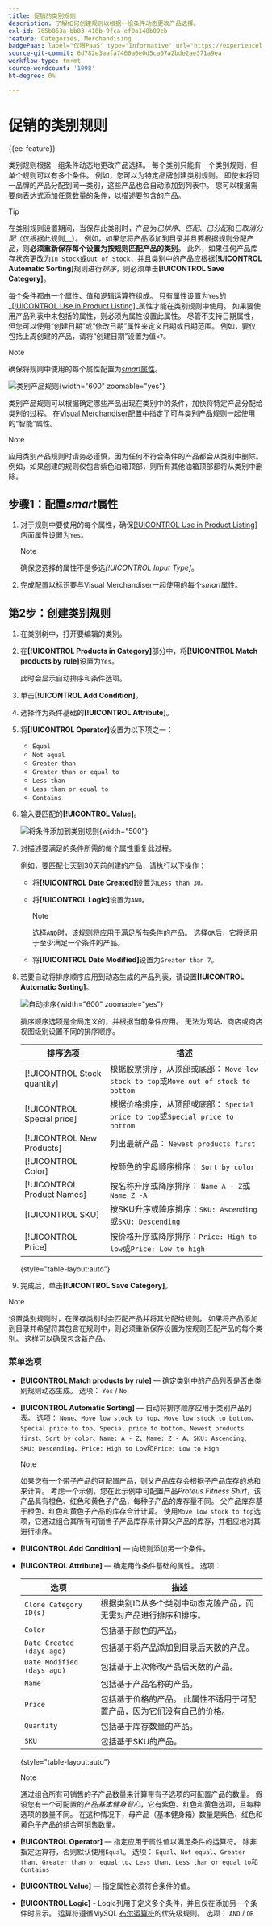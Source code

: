 ```yaml
---
title: 促销的类别规则
description: 了解如何创建规则以根据一组条件动态更改产品选择。
exl-id: 765b863a-bb83-418b-9fca-ef0a148b09eb
feature: Categories, Merchandising
badgePaas: label="仅限PaaS" type="Informative" url="https://experienceleague.adobe.com/zh-hans/docs/commerce/user-guides/product-solutions" tooltip="仅适用于云项目(Adobe管理的PaaS基础架构)和内部部署项目上的Adobe Commerce 。"
source-git-commit: 6d782e3aafa7460a0e0d5ca07a2bde2ae371a9ea
workflow-type: tm+mt
source-wordcount: '1098'
ht-degree: 0%

---
```


# 促销的类别规则

{{ee-feature}}

类别规则根据一组条件动态地更改产品选择。 每个类别只能有一个类别规则，但单个规则可以有多个条件。 例如，您可以为特定品牌创建类别规则。 即使未将同一品牌的产品分配到同一类别，这些产品也会自动添加到列表中。 您可以根据需要向表达式添加任意数量的条件，以描述要包含的产品。

>[!TIP]
>
>在类别规则设置期间，当保存此类别时，产品为&#x200B;_已排序_、_匹配_、_已分配_&#x200B;和&#x200B;_已取消分配_（仅根据此规则&#x200B;**__**）。 例如，如果您将产品添加到目录并且要根据规则分配产品，则&#x200B;**必须重新保存每个设置为按规则匹配产品的类别**。 此外，如果任何产品库存状态更改为`In Stock`或`Out of Stock`，并且类别中的产品应根据&#x200B;**[!UICONTROL Automatic Sorting]**&#x200B;规则进行&#x200B;_排序_，则必须单击&#x200B;**[!UICONTROL Save Category]**。

每个条件都由一个属性、值和逻辑运算符组成。 只有属性设置为`Yes`的&#x200B;_[[!UICONTROL Use in Product Listing]](../catalog/attribute-product-create.md)_属性才能在类别规则中使用。 如果要使用产品列表中未包括的属性，则必须为属性设置此属性。 尽管不支持日期属性，但您可以使用“创建日期”或“修改日期”属性来定义日期或日期范围。 例如，要仅包括上周创建的产品，请将“创建日期”设置为值`<7`。

>[!NOTE]
>
>确保将规则中使用的每个属性配置为&#x200B;[_smart_&#x200B;属性](smart-attributes-configure.md)。

![类别产品规则](../catalog/assets/category-product-rule-with-stock.png){width="600" zoomable="yes"}

类别产品规则可以根据确定哪些产品出现在类别中的条件，加快将特定产品分配给类别的过程。 在[Visual Merchandiser](visual-merchandiser.md)配置中指定了可与类别产品规则一起使用的“智能”属性。

>[!NOTE]
>
>应用类别产品规则时请务必谨慎，因为任何不符合条件的产品都会从类别中删除。 例如，如果创建的规则仅包含紫色油箱顶部，则所有其他油箱顶部都将从类别中删除。

## 步骤1：配置&#x200B;_smart_&#x200B;属性

1. 对于规则中要使用的每个属性，确保[[!UICONTROL Use in Product Listing]](../catalog/product-attributes.md)店面属性设置为`Yes`。

   >[!NOTE]
   >
   >确保您选择的属性不是多选&#x200B;_[!UICONTROL Input Type]_。

1. 完成[配置](smart-attributes-configure.md)以标识要与Visual Merchandiser一起使用的每个&#x200B;_smart_&#x200B;属性。

## 第2步：创建类别规则

1. 在类别树中，打开要编辑的类别。

1. 在&#x200B;**[!UICONTROL Products in Category]**&#x200B;部分中，将&#x200B;**[!UICONTROL Match products by rule]**&#x200B;设置为`Yes`。

   此时会显示自动排序和条件选项。

1. 单击&#x200B;**[!UICONTROL Add Condition]**。

1. 选择作为条件基础的&#x200B;**[!UICONTROL Attribute]**。

1. 将&#x200B;**[!UICONTROL Operator]**&#x200B;设置为以下项之一：

   - `Equal`
   - `Not equal`
   - `Greater than`
   - `Greater than or equal to`
   - `Less than`
   - `Less than or equal to`
   - `Contains`

1. 输入要匹配的&#x200B;**[!UICONTROL Value]**。

   ![将条件添加到类别规则](../catalog/assets/category-rule-create.png){width="500"}

1. 对描述要满足的条件所需的每个属性重复此过程。

   例如，要匹配七天到30天前创建的产品，请执行以下操作：

   - 将&#x200B;**[!UICONTROL Date Created]**&#x200B;设置为`Less than 30`。

   - 将&#x200B;**[!UICONTROL Logic]**&#x200B;设置为`AND`。

     >[!NOTE]
     >
     >选择`AND`时，该规则将应用于满足所有条件的产品。 选择`OR`后，它将适用于至少满足一个条件的产品。

   - 将&#x200B;**[!UICONTROL Date Modified]**&#x200B;设置为`Greater than 7`。

1. 若要自动将排序顺序应用到动态生成的产品列表，请设置&#x200B;**[!UICONTROL Automatic Sorting]**。

   ![自动排序](./assets/automatic-sorting-field.png){width="600" zoomable="yes"}

   排序顺序选项是全局定义的，并根据当前条件应用。 无法为网站、商店或商店视图级别设置不同的排序顺序。

   | 排序选项 | 描述 |
   |-----------| -----------|
   | [!UICONTROL Stock quantity] | 根据股票排序，从顶部或底部： `Move low stock to top`或`Move out of stock to bottom` |
   | [!UICONTROL Special price] | 根据价格排序，从顶部或底部： `Special price to top`或`Special price to bottom` |
   | [!UICONTROL New Products] | 列出最新产品： `Newest products first` |
   | [!UICONTROL Color] | 按颜色的字母顺序排序： `Sort by color` |
   | [!UICONTROL Product Names] | 按名称升序或降序排序： `Name A - Z`或`Name Z -A` |
   | [!UICONTROL SKU] | 按SKU升序或降序排序：`SKU: Ascending`或`SKU: Descending` |
   | [!UICONTROL Price] | 按价格升序或降序排序：`Price: High to low`或`Price: Low to high` |

   {style="table-layout:auto"}

1. 完成后，单击&#x200B;**[!UICONTROL Save Category]**。

>[!NOTE]
>
>设置类别规则时，在保存类别时会匹配产品并将其分配给规则。 如果将产品添加到目录并希望将其包含在规则中，则必须重新保存设置为按规则匹配产品的每个类别。 这样可以确保包含新产品。

### 菜单选项

- **[!UICONTROL Match products by rule]** — 确定类别中的产品列表是否由类别规则动态生成。 选项： `Yes` / `No`

- **[!UICONTROL Automatic Sorting]** — 自动将排序顺序应用于类别产品列表。 选项： `None`、`Move low stock to top`、`Move low stock to bottom`、`Special price to top`、`Special price to bottom`、`Newest products first`、`Sort by color`、`Name: A - Z`、`Name: Z - A`、`SKU: Ascending`、`SKU: Descending`、`Price: High to Low`和`Price: Low to High`

  >[!NOTE]
  >
  >如果您有一个带子产品的可配置产品，则父产品库存会根据子产品库存的总和来计算。 考虑一个示例，您在此示例中可配置产品&#x200B;_Proteus Fitness Shirt_，该产品具有橙色、红色和黄色子产品，每种子产品的库存量不同。 父产品库存基于橙色、红色和黄色子产品的库存合计计算。 使用`Move low stock to top`选项，它通过组合其所有可销售子产品库存来计算父产品的库存，并相应地对其进行排序。

- **[!UICONTROL Add Condition]** — 向规则添加另一个条件。

- **[!UICONTROL Attribute]** — 确定用作条件基础的属性。 选项：

  | 选项 | 描述 |
  | ------ | ----------- |
  | `Clone Category ID(s)` | 根据类别ID从多个类别中动态克隆产品，而无需对产品进行排序和排序。 |
  | `Color` | 包括基于颜色的产品。 |
  | `Date Created (days ago)` | 包括基于将产品添加到目录后天数的产品。 |
  | `Date Modified (days ago)` | 包括基于上次修改产品后天数的产品。 |
  | `Name` | 包括基于产品名称的产品。 |
  | `Price` | 包括基于价格的产品。 此属性不适用于可配置产品，因为它们没有自己的价格。 |
  | `Quantity` | 包括基于库存数量的产品。 |
  | `SKU` | 包括基于SKU的产品。 |

  {style="table-layout:auto"}

  >[!NOTE]
  >
  >通过组合所有可销售的子产品数量来计算带有子选项的可配置产品的数量。 假设您有一个可配置的产品&#x200B;_基本健身背心_，它有紫色、红色和黄色选项，且每种选项的数量不同。 在这种情况下，母产品（基本健身箱）数量是紫色、红色和黄色子产品的组合可销售数量。

- **[!UICONTROL Operator]** — 指定应用于属性值以满足条件的运算符。 除非指定运算符，否则默认使用`Equal`。 选项： `Equal`、`Not equal`、`Greater than`、`Greater than or equal to`、`Less than`、`Less than or equal to`和`Contains`

- **[!UICONTROL Value]** — 指定属性必须符合条件的值。

- **[!UICONTROL Logic]** - Logic列用于定义多个条件，并且仅在添加另一个条件时显示。 运算符遵循MySQL [布尔运算符](https://dev.mysql.com/doc/refman/8.0/en/operator-precedence.html)的优先级规则。 选项： `AND` / `OR`
